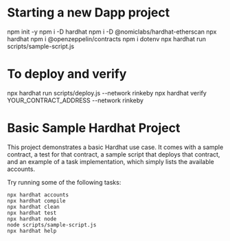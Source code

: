 # Starting a new Dapp project

npm init -y
npm i -D hardhat
npm i -D @nomiclabs/hardhat-etherscan
npx hardhat
npm i @openzeppelin/contracts
npm i dotenv
npx hardhat run scripts/sample-script.js

# To deploy and verify

npx hardhat run scripts/deploy.js --network rinkeby
npx hardhat verify YOUR_CONTRACT_ADDRESS --network rinkeby

# Basic Sample Hardhat Project

This project demonstrates a basic Hardhat use case. It comes with a sample contract, a test for that contract, a sample script that deploys that contract, and an example of a task implementation, which simply lists the available accounts.

Try running some of the following tasks:

```shell
npx hardhat accounts
npx hardhat compile
npx hardhat clean
npx hardhat test
npx hardhat node
node scripts/sample-script.js
npx hardhat help
```
